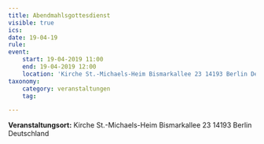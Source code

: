 ```yaml
---
title: Abendmahlsgottesdienst
visible: true
ics: 
date: 19-04-19
rule: 
event:
	start: 19-04-2019 11:00
	end: 19-04-2019 12:00
	location: 'Kirche St.-Michaels-Heim Bismarkallee 23 14193 Berlin Deutschland'
taxonomy:
	category: veranstaltungen
	tag: 

---
```




**Veranstaltungsort:** Kirche St.-Michaels-Heim
Bismarkallee 23
14193 Berlin
Deutschland

